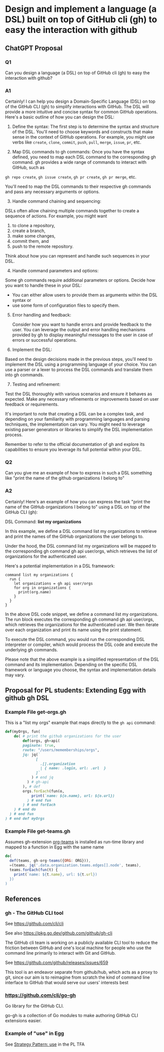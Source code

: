 # Design and implement a language (a DSL) built on top of GitHub cli (gh) to easy the interaction with github

## ChatGPT Proposal

### Q1

Can you design a language (a DSL) on top of GitHub cli (gh) to easy the interaction with github?

### A1

Certainly! I can help you design a Domain-Specific Language (DSL) on top of the GitHub CLI (gh) to simplify interactions with GitHub. The DSL will provide a more intuitive and concise syntax for common GitHub operations. Here's a basic outline of how you can design the DSL:

1. Define the syntax: The first step is to determine the syntax and structure of the DSL. You'll need to choose keywords and constructs that make sense in the context of GitHub operations. For example, you might use verbs like `create`, `clone`, `commit`, `push`, `pull`, `merge`, `issue`, `pr`, etc.

2. Map DSL commands to gh commands: Once you have the syntax defined, you need to map each DSL command to the corresponding gh command. 
gh provides a wide range of commands to interact with GitHub, such as 

`gh repo create`, 
`gh issue create`, 
`gh pr create`, 
`gh pr merge`, etc. 

You'll need to map the DSL commands to their respective gh commands and pass any necessary arguments or options.

3. Handle command chaining and sequencing: 

DSLs often allow chaining multiple commands together to create a sequence of actions. 
For example, you might want 
1. to clone a repository, 
2. create a branch, 
3. make some changes, 
4. commit them, and 
5. push to the remote repository. 

Think about how you can represent and handle such sequences in your DSL.

4. Handle command parameters and options: 

  Some gh commands require additional parameters or options. 
  Decide how you want to handle these in your DSL:
  - You can either allow users to provide them as arguments within the DSL syntax or 
  - use some form of configuration files to specify them.

5. Error handling and feedback: 
   
   Consider how you want to handle errors and provide feedback to the user. 
   You can leverage the output and error handling mechanisms provided by gh to display meaningful messages to the user in case of errors or successful operations.

6. Implement the DSL: 
  
  Based on the design decisions made in the previous steps, you'll need to implement the DSL using a programming language of your choice. You can use a parser or a lexer to process the DSL commands and translate them into gh commands.

7. Testing and refinement: 

  Test the DSL thoroughly with various scenarios and ensure it behaves as expected. Make any necessary refinements or improvements based on user feedback or requirements.

It's important to note that creating a DSL can be a complex task, and 
depending on your familiarity with programming languages and parsing techniques, 
the implementation can vary. You might need to leverage existing parser generators 
or libraries to simplify the DSL implementation process.

Remember to refer to the official documentation of gh and explore its capabilities 
to ensure you leverage its full potential within your DSL.

### Q2

Can you give me an example of how to express in such a DSL something like "print the name of the github organizations I belong to" 

### A2

Certainly! Here's an example of how you can express the task "print the name of the GitHub organizations I belong to" using a DSL on top of the GitHub CLI (gh):

DSL Command: **list my organizations**

In this example, we define a DSL command list my organizations to retrieve and print the names of the GitHub organizations the user belongs to.

Under the hood, the DSL command list my organizations will be mapped to the corresponding gh command gh api user/orgs, which retrieves the list of organizations for the authenticated user.

Here's a potential implementation in a DSL framework:

```
command list my organizations {
  run {
    let organizations = gh api user/orgs
    for org in organizations {
      print(org.name)
    }
  }
}
```

In the above DSL code snippet, we define a command list my organizations. The run block executes the corresponding gh command gh api user/orgs, which retrieves the organizations for the authenticated user. We then iterate over each organization and print its name using the print statement.

To execute the DSL command, you would run the corresponding DSL interpreter or compiler, which would process the DSL code and execute the underlying gh commands.

Please note that the above example is a simplified representation of the DSL command and its implementation. Depending on the specific DSL framework or language you choose, the syntax and implementation details may vary.

## Proposal for PL  students: Extending Egg with github gh DSL

### Example File get-orgs.gh

This is a "list my orgs" example that maps directly to the `gh api` command:

```ruby
def(myOrgs, fun(
    do( # print the github organizations for the user
        def(orgs, gh-api(
        paginate: true,
        route: "/users/mememberships/orgs",
        jq: jq(`
              [
                .[].organization
                | { name: .login, url: .url  }
              ]`
            ) # end jq
          ) # gh-api 
        ), # def
        orgs.forEach(fun(o,
            print(`name: ${o.name}, url: ${o.url})
          ) # end fun
        ) # end forEach
    ) # end do
  ) # end fun
) # end def myOrgs
```

### Example File get-teams.gh

Assumes gh-extension [org-teams](https://github.com/gh-cli-for-education/gh-org-teams) is installed as run-time library and mapped to a function in Egg with the same name 

```js
do(
  def(teams, gh-org-teams({ORG: ORG})),
  =(teams, jq('.data.organization.teams.edges[].node', teams),
  teams.forEach(fun(t) {
    print(`name: ${t.name}, url: ${t.url})
  })
)
```

## References


### gh - The GitHub CLI tool

See https://github.com/cli/cli

See also https://pkg.go.dev/github.com/github/gh-cli

The GitHub cli team is working on a publicly available CLI tool to reduce the friction between GitHub and one's local machine for people who use the command line primarily to interact with Git and GitHub. 

See https://github.com/github/releases/issues/659

This tool is an endeavor separate from github/hub, which acts as a proxy to git, 
since our aim is to reimagine from scratch the kind of command line interface to GitHub that 
would serve our users' interests best

### https://github.com/cli/go-gh

Go library for the GitHub CLI.

go-gh is a collection of Go modules to make authoring GitHub CLI extensions easier.

### Example of "use" in Egg

See [Strategy Pattern: use](https://ull-esit-pl-2122.github.io/practicas/tfa.html#strategy-pattern-use) in the PL TFA